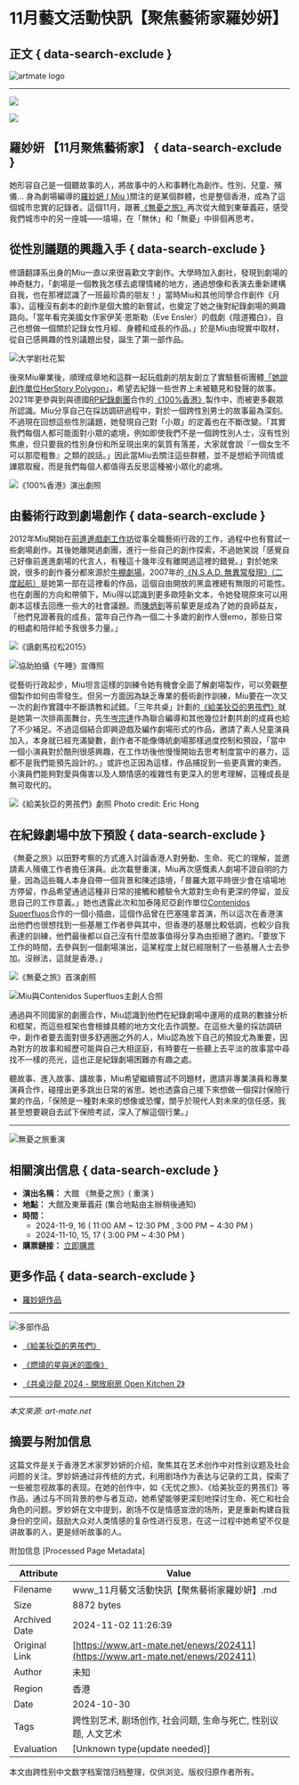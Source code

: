 # 11月藝文活動快訊【聚焦藝術家羅妙妍】

## 正文 { data-search-exclude }


![artmate logo](https://cdn.art-mate.net/template/artmate/artmate_2_03/images/header_artmate_white_logo.png)

---

![](https://media.art-mate.net/uploads/artmate/202410/20241022_102709_fZ8jC8nlCj_p.png)

![](https://media.art-mate.net/uploads/artmate/202410/20241030_103616_WSjTcJvAbh_p.jpg)

## 羅妙妍 【11月聚焦藝術家】 { data-search-exclude }

她形容自己是一個聽故事的人，將故事中的人和事轉化為創作。性別、兒童、殯儀... 身為劇場編導的[羅妙妍 ( Miu )](https://www.art-mate.net/doc/16579)關注的是某個群體，也是整個香港，成為了這個城市忠實的記錄者。這個11月，跟著[《無憂之旅》](https://www.art-mate.net/doc/78749)再次從大館到東華義莊，感受我們城市中的另一座城——墳場，在「無休」和「無憂」中徘徊再思考。

## 從性別議題的興趣入手 { data-search-exclude }

修讀翻譯系出身的Miu一直以來很喜歡文字創作。大學時加入劇社，發現到劇場的神奇魅力，「劇場是一個教我怎樣去處理情緒的地方，通過想像和表演去重新建構自我，也在那裡認識了一班最珍貴的朋友！」當時Miu和其他同學合作創作《月事》，這種沒有劇本的創作是個大膽的新嘗試，也奠定了她之後對紀錄劇場的興趣路向。「當年看完美國女作家伊芙·恩斯勒（Eve Ensler）的戲劇《陰道獨白》，自己也想做一個關於記錄女性月經、身體和成長的作品。」於是Miu由現實中取材，從自己感興趣的性別議題出發，誕生了第一部作品。

![大学剧社花絮](https://media.art-mate.net/uploads/artmate/202410/20241030_133721_V0Mne79aiJ_p.JPG)

後來Miu畢業後，順理成章地和這群一起玩戲劇的朋友創立了實驗藝術團體[「她說創作單位HerStory Polygon」](https://www.art-mate.net/doc/42758)，希望去紀錄一些世界上未被聽見和發聲的故事。2021年更參與到與德國[RP紀錄劇團](https://www.art-mate.net/doc/79310)合作的[《100%香港》](https://www.art-mate.net/doc/59514)製作中，而被更多觀眾所認識。Miu分享自己在採訪調研過程中，對於一個跨性別男士的故事最為深刻。不過現在回想這些性別議題，她發現自己對「小眾」的定義也在不斷改變。「其實我們每個人都可能面對小眾的處境，例如即使我們不是一個跨性別人士，沒有性別焦慮，但只要我的性別身份和所呈現出來的氣質有落差，大家就會說『一個女生不可以那麼粗魯』之類的說話。」因此當Miu去關注這些群體，並不是想給予同情或譁眾取寵，而是我們每個人都值得去反思這種被小眾化的處境。

![《100%香港》演出劇照](https://media.art-mate.net/uploads/art-mate/202410/20241030_104642_wAILB1Uer6_p.JPG)

## 由藝術行政到劇場創作 { data-search-exclude }

2012年Miu開始在[前進進戲劇工作坊](https://www.art-mate.net/doc/337)從事全職藝術行政的工作，過程中也有嘗試一些劇場創作。其後她離開過劇團，進行一些自己的創作探索，不過她笑說「感覺自己好像前進進劇場的代言人，有種這十幾年沒有離開過這裡的錯覺。」對於她來說，很多的創作養分都來源於[牛棚劇場](https://www.art-mate.net/doc/44474)，2007年的[《N.S.A.D. 無異常發現》（二度起航）](https://www.art-mate.net/doc/40825)是她第一部在這裡看的作品，這個自由開放的黑盒裡總有無限的可能性。也在劇團的方向和帶領下，Miu得以認識到更多歐陸新文本，令她發現原來可以用劇本這樣去回應一些大的社會議題。而[陳炳釗](https://www.art-mate.net/doc/12058)等前輩更是成為了她的良師益友，「他們見證著我的成長，當年自己作為一個二十多歲的創作人很emo，那些日常的相處和陪伴給予我很多力量。」

![《讀劇馬拉松2015》](https://media.art-mate.net/uploads/art-mate/202410/20241030_174651_KGxgchUxvp_p.jpg)

![協助拍攝《午睡》宣傳照](https://media.art-mate.net/uploads/art-mate/202410/20241030_134357_catR3VZVPl_p.JPG)

從藝術行政起步，Miu坦言這樣的訓練令她有機會全面了解劇場製作，可以旁觀整個製作如何由零發生。但另一方面因為缺乏專業的藝術創作訓練，Miu要在一次又一次的創作實踐中不斷請教和試錯。「三年共桌」計劃的[《給美狄亞的男孩們》](https://www.art-mate.net/doc/76091)就是她第一次排兩面舞台，先生[岑宗達](https://www.art-mate.net/doc/79311)作為聯合編導和其他幾位計劃共創的成員也給了不少補足。不過這個結合即興遊戲及編作劇場形式的作品，邀請了素人兒童演員加入，本身就已經充滿變數，創作者不能像傳統劇場那樣過度控制和預設，「當中一個小演員對於酷刑很感興趣，在工作坊後他慢慢開始去思考制度當中的暴力，這都不是我們能預先設計的。」或許也正因為這樣，作品捕捉到一些更真實的東西，小演員們能夠對愛與傷害以及人類情感的複雜性有更深入的思考理解，這種成長是無可取代的。

![《給美狄亞的男孩們》劇照 Photo credit: Eric Hong](https://media.art-mate.net/uploads/art-mate/202410/thumbnail/20241030_135051_HTFcEKq0Zq_p_600_0.JPG)

## 在紀錄劇場中放下預設 { data-search-exclude }

《無憂之旅》以田野考察的方式進入討論香港人對勞動、生命、死亡的理解，並邀請素人殯儀工作者擔任演員。此次載譽重演，Miu再次感慨素人劇場不證自明的力量，因為這些職人本身自帶一個背景和陳述語境，「普羅大眾平時很少會在墳場地方停留，作品希望通過這種非日常的接觸和體驗令大眾對生命有更深的停留，並反思自己的工作意義。」她也透露此次和加泰隆尼亞創作單位[Contenidos Superfluos](https://www.art-mate.net/doc/79312)合作的一個小插曲，這個作品曾在巴塞隆拿首演，所以這次在香港演出他們也很想找到一些基層工作者參與其中，但香港的基層比較低調，也較少自我表達的訓練，他們最後都以自己沒有什麼故事值得分享為由拒絕了邀約。「要放下工作的時間，去參與到一個劇場演出，這某程度上就已經限制了一些基層人士去參加。沒辦法，這就是香港。」

![《無憂之旅》首演劇照](https://media.art-mate.net/uploads/art-mate/202410/20241030_140012_7vZpoYRZzE_p.jpg)

![Miu與Contenidos Superfluos主創人合照](https://media.art-mate.net/uploads/art-mate/202410/thumbnail/20241030_135737_BWlOwPawin_p_600_0.JPG)

通過與不同國家的劇團合作，Miu認識到他們在紀錄劇場中運用的成熟的數據分析和框架，而這些框架也會根據具體的地方文化去作調整。在這些大量的採訪調研中，創作者要去面對很多舒適圈之外的人，Miu認為放下自己的預設尤為重要，因為對方的故事和經歷可能與自己大相逕庭，有時要在一些聽上去平淡的故事當中尋找不一樣的亮光，這也正是紀錄劇場困難亦有趣之處。

聽故事、進入故事、講故事，Miu希望繼續嘗試不同題材，邀請非專業演員和專業演員合作，碰撞出更多跳出日常的省思。她也透露自己接下來想做一個探討保險行業的作品，「保險是一種對未來的想像或恐懼，關乎於現代人對未來的信任感，我甚至想要親自去試下保險考試，深入了解這個行業。」

---

![無憂之旅重演](https://media.art-mate.net/uploads/art-mate/202410/20241022_103553_QtioaPkfqH_p.jpg)

## 相關演出信息 { data-search-exclude }

- **演出名稱：** 大館 《無憂之旅》( 重演 )
- **地點：** 大館及東華義莊 (集合地點由主辦稍後通知)
- **時間：** 
  - 2024-11-9, 16 ( 11:00 AM ~ 12:30 PM , 3:00 PM ~ 4:30 PM )
  - 2024-11-10, 15, 17 ( 3:00 PM ~ 4:30 PM )
- **購票鏈接：** [立即購票](https://www.art-mate.net/doc/78749)
  
## 更多作品 { data-search-exclude }

- [羅妙妍作品](https://www.art-mate.net/doc/16579)

---

![多部作品](https://media.art-mate.net/uploads/artmate/202407/thumbnail/20240705_135532_e0z5IpJZFT_p_420_560.jpg)

- [《給美狄亞的男孩們》](https://www.art-mate.net/doc/76091?name=%E3%80%8A%E7%B5%A6%E7%BE%8E%E7%8B%84%E4%BA%9E%E7%9A%84%E7%94%B7%E5%AD%A9%E5%80%91%E3%80%8B)

- [《燃燒的星與迷的圖像》](https://www.art-mate.net/doc/73217?name=%E3%80%8A%E7%87%83%E7%87%92%E7%9A%84%E6%98%9F%E8%88%87%E8%BF%B7%E7%9A%84%E5%9C%96%E5%83%8F%E3%80%8B)

- [《共桌沙龍 2024 - 開放廚房 Open Kitchen 2》](https://www.art-mate.net/doc/72975?name=%E5%85%B1%E6%A1%8C%E6%B2%99%E9%BE%8D+2024+-+%E9%96%8B%E6%94%BE%E5%BB%9A%E6%88%BF+Open+Kitchen+2)

---

*本文來源: art-mate.net*

## 摘要与附加信息

<!-- tcd_abstract -->
这篇文件是关于香港艺术家罗妙妍的介绍，聚焦其在艺术创作中对性别议题及社会问题的关注。罗妙妍通过非传统的方式，利用剧场作为表达与记录的工具，探索了一些被忽视故事的表现。在她的创作中，如《无忧之旅》、《给美狄亚的男孩们》等作品，通过与不同背景的参与者互动，她希望能够更深刻地探讨生命、死亡和社会角色的问题。罗妙妍在文中提到，剧场不仅是情感宣泄的场所，更是重新构建自我身份的空间，鼓励大众对人类情感的复杂性进行反思，在这一过程中她希望不仅是讲故事的人，更是倾听故事的人。
<!-- tcd_abstract_end -->

附加信息 [Processed Page Metadata]

| Attribute       | Value                                  |
|-----------------|----------------------------------------|
| Filename        | www_11月藝文活動快訊【聚焦藝術家羅妙妍】.md                             |
| Size            | 8872 bytes                           |
| Archived Date   | 2024-11-02 11:26:39                             |
| Original Link   | [https://www.art-mate.net/enews/202411](https://www.art-mate.net/enews/202411)                       |
| Author          | 未知                               |
| Region          | 香港                               |
| Date            | 2024-10-30                                 |
| Tags            | 跨性别艺术, 剧场创作, 社会问题, 生命与死亡, 性别议题, 人文艺术                                 |
| Evaluation            | [Unknown type(update needed)]                                 |
<!-- tcd_table_end -->

本文由跨性别中文数字档案馆归档整理，仅供浏览。版权归原作者所有。
